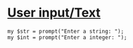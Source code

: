[1]: http://rosettacode.org/wiki/User_input/Text

# [User input/Text][1]

```perl6
my $str = prompt("Enter a string: ");
my $int = prompt("Enter a integer: ");
```